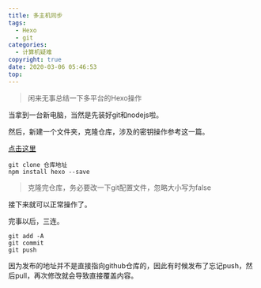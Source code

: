 ```yaml
---
title: 多主机同步
tags:
  - Hexo
  - git
categories:
  - 计算机疑难
copyright: true
date: 2020-03-06 05:46:53
top:
---
```


> 闲来无事总结一下多平台的Hexo操作

当拿到一台新电脑，当然是先装好git和nodejs啦。

然后，新建一个文件夹，克隆仓库，涉及的密钥操作参考这一篇。

[点击这里](https://www.caiguoyu.cn/2019/09/21/从零开始的博客搭建提纲/) 

```git
git clone 仓库地址
npm install hexo --save
```

> 克隆完仓库，务必要改一下git配置文件，忽略大小写为false

接下来就可以正常操作了。

完事以后，三连。

```git
git add -A
git commit
git push
```

因为发布的地址并不是直接指向github仓库的，因此有时候发布了忘记push，然后pull，再次修改就会导致直接覆盖内容。

